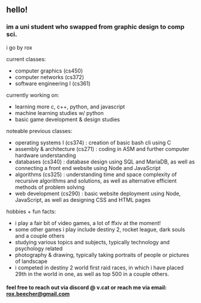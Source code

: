 ## hello!

### im a uni student who swapped from graphic design to comp sci.
i go by rox

current classes:
- computer graphics (cs450)
- computer networks (cs372)
- software engineering I (cs361)

currently working on:
- learning more c, c++, python, and javascript
- machine learning studies w/ python
- basic game development & design studies

noteable previous classes:
- operating systems I (cs374) : creation of basic bash cli using C
- assembly & architecture (cs271) : coding in ASM and further computer hardware understanding
- databases (cs340) : database design using SQL and MariaDB, as well as connecting a front end website using Node and JavaScript
- algorithms (cs325) : understanding time and space complexity of recursive algorithms and solutions, as well as alternative efficient methods of problem solving
- web development (cs290) : basic website deployment using Node, JavaScript, as well as designing CSS and HTML pages

hobbies + fun facts:
- i play a fair bit of video games, a lot of ffxiv at the moment!
- some other games i play include destiny 2, rocket league, dark souls and a couple others
- studying various topics and subjects, typically technology and psychology related
- photography & drawing, typically taking portraits of people or pictures of landscape
- i competed in destiny 2 world first raid races, in which i have placed 29th in the world in one, as well as top 500 in a couple others.

#### feel free to reach out via discord @ v.cat or reach me via email: rox.beecher@gmail.com
